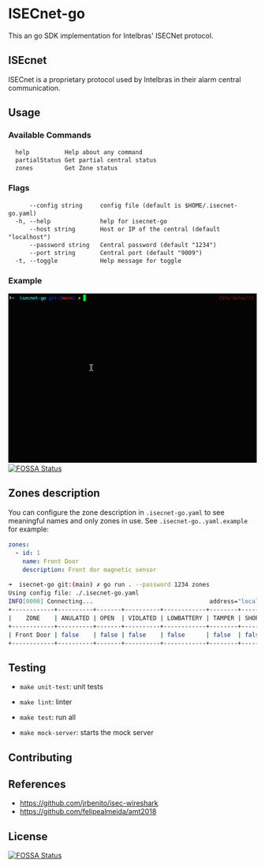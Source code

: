 # ISECnet-go

This an go SDK implementation for Intelbras' ISECNet protocol.

## ISEcnet

ISECnet is a proprietary protocol used by Intelbras in their alarm central communication.

## Usage

### Available Commands

```
  help          Help about any command
  partialStatus Get partial central status
  zones         Get Zone status
```

### Flags

```
      --config string     config file (default is $HOME/.isecnet-go.yaml)
  -h, --help              help for isecnet-go
      --host string       Host or IP of the central (default "localhost")
      --password string   Central password (default "1234")
      --port string       Central port (default "9009")
  -t, --toggle            Help message for toggle
```

### Example

![Example of the zones and zones -w command running in the terminal](./img/zones.gif)
[![FOSSA Status](https://app.fossa.com/api/projects/git%2Bgithub.com%2Fthspinto%2Fisecnet-go.svg?type=shield)](https://app.fossa.com/projects/git%2Bgithub.com%2Fthspinto%2Fisecnet-go?ref=badge_shield)

## Zones description

You can configure the zone description in `.isecnet-go.yaml` to see meaningful names and only zones in use. See `.isecnet-go..yaml.example` for example:

```yaml
zones:
  - id: 1
    name: Front Door
    description: Front dor magnetic sensor

```

```bash
➜  isecnet-go git:(main) ✗ go run . --password 1234 zones
Using config file: ./.isecnet-go.yaml
INFO[0000] Connecting...                                 address="localhost:9009"
+------------+----------+-------+----------+------------+--------+---------------+
|    ZONE    | ANULATED | OPEN  | VIOLATED | LOWBATTERY | TAMPER | SHORT CIRCUIT |
+------------+----------+-------+----------+------------+--------+---------------+
| Front Door | false    | false | false    | false      | false  | false         |
+------------+----------+-------+----------+------------+--------+---------------+
```

## Testing

* `make unit-test`: unit tests

* `make lint`: linter

* `make test`: run all

* `make mock-server`: starts the mock server


## Contributing

## References

* https://github.com/jrbenito/isec-wireshark
* https://github.com/felipealmeida/amt2018


## License
[![FOSSA Status](https://app.fossa.com/api/projects/git%2Bgithub.com%2Fthspinto%2Fisecnet-go.svg?type=large)](https://app.fossa.com/projects/git%2Bgithub.com%2Fthspinto%2Fisecnet-go?ref=badge_large)